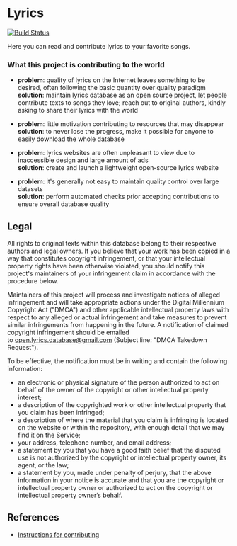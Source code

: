 # Lyrics

[![Build Status](https://travis-ci.com/Lyrics/lyrics.svg?branch=master)](https://travis-ci.com/Lyrics/lyrics)

Here you can read and contribute lyrics to your favorite songs.


### What this project is contributing to the world

 - **problem**: quality of lyrics on the Internet leaves something to be desired, often following the basic quantity over quality paradigm  
 **solution**: maintain lyrics database as an open source project, let people contribute texts to songs they love; reach out to original authors, kindly asking to share their lyrics with the world

 - **problem**: little motivation contributing to resources that may disappear  
 **solution**: to never lose the progress, make it possible for anyone to easily download the whole database

 - **problem**: lyrics websites are often unpleasant to view due to inaccessible design and large amount of ads  
 **solution**: create and launch a lightweight open-source lyrics website

 - **problem**: it's generally not easy to maintain quality control over large datasets  
 **solution**: perform automated checks prior accepting contributions to ensure overall database quality


## Legal

All rights to original texts within this database belong to their respective authors and legal owners. If you believe that your work has been copied in a way that constitutes copyright infringement, or that your intellectual property rights have been otherwise violated, you should notify this project's maintainers of your infringement claim in accordance with the procedure below.

Maintainers of this project will process and investigate notices of alleged infringement and will take appropriate actions under the Digital Millennium Copyright Act ("DMCA") and other applicable intellectual property laws with respect to any alleged or actual infringement and take measures to prevent similar infringements from happening in the future. A notification of claimed copyright infringement should be emailed to open.lyrics.database@gmail.com (Subject line: "DMCA Takedown Request").

To be effective, the notification must be in writing and contain the following information:
* an electronic or physical signature of the person authorized to act on behalf of the owner of the copyright or other intellectual property interest;
* a description of the copyrighted work or other intellectual property that you claim has been infringed;
* a description of where the material that you claim is infringing is located on the website or within the repository, with enough detail that we may find it on the Service;
* your address, telephone number, and email address;
* a statement by you that you have a good faith belief that the disputed use is not authorized by the copyright or intellectual property owner, its agent, or the law;
* a statement by you, made under penalty of perjury, that the above information in your notice is accurate and that you are the copyright or intellectual property owner or authorized to act on the copyright or intellectual property owner‘s behalf.


## References

 * [Instructions for contributing](https://github.com/Lyrics/lyrics/wiki/Contributing)
